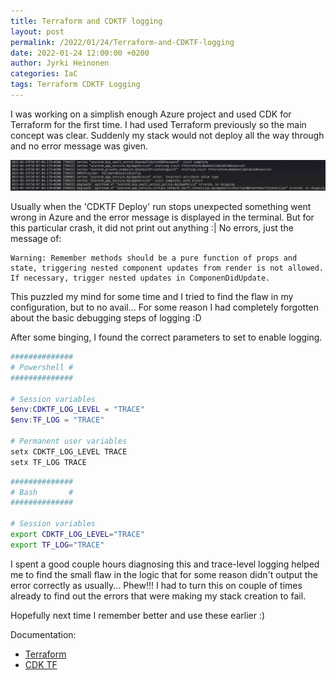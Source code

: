 ```yaml
---
title: Terraform and CDKTF logging
layout: post
permalink: /2022/01/24/Terraform-and-CDKTF-logging
date: 2022-01-24 12:00:00 +0200
author: Jyrki Heinonen
categories: IaC
tags: Terraform CDKTF Logging
---
```


I was working on a simplish enough Azure project and used CDK for Terraform for the first time. I had used Terraform previously so the main concept was clear. Suddenly my stack would not deploy all the way through and no error message was given. 
<!--more-->

![Renewal](/assets/img/2022/01/cdktf-trace-logging.png)

Usually when the 'CDKTF Deploy' run stops unexpected something went wrong in Azure and the error message is displayed in the terminal. But for this particular crash, it did not print out anything :| No errors, just the message of:

```
Warning: Remember methods should be a pure function of props and state, triggering nested component updates from render is not allowed. If necessary, trigger nested updates in ComponenDidUpdate.
```

This puzzled my mind for some time and I tried to find the flaw in my configuration, but to no avail... For some reason I had completely forgotten about the basic debugging steps of logging :D 

After some binging, I found the correct parameters to set to enable logging.

``` Powershell
##############
# Powershell #
##############

# Session variables
$env:CDKTF_LOG_LEVEL = "TRACE"
$env:TF_LOG = "TRACE"

# Permanent user variables
setx CDKTF_LOG_LEVEL TRACE
setx TF_LOG TRACE
```

``` Bash
##############
# Bash       #
##############

# Session variables
export CDKTF_LOG_LEVEL="TRACE"
export TF_LOG="TRACE"
```

I spent a good couple hours diagnosing this and trace-level logging helped me to find the small flaw in the logic that for some reason didn't output the error correctly as usually... Phew!!! I had to turn this on couple of times already to find out the errors that were making my stack creation to fail.

Hopefully next time I remember better and use these earlier :)

Documentation:
- [Terraform](https://www.terraform.io/internals/debugging)
- [CDK TF](https://github.com/hashicorp/terraform-cdk/blob/main/docs/cli-commands.md)